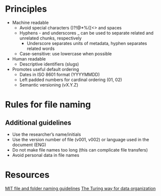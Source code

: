 
# Principles

- Machine readable
    - Avoid special characters ()?\!@\*%{[<> and spaces
    - Hyphens - and underscores _ can be used to separate related and unrelated chunks, respectively
        - Underscore separates units of metadata, hyphen separates related words
    - Case-sensitive: use lowercase when possible
- Human readable
    - Descriptive identifiers (slugs) 
- Promotes useful default ordering
    - Dates in ISO 8601 format (YYYYMMDD)
    - Left padded numbers for cardinal ordering (01, 02)
    - Semantic versioning (vX.Y.Z)

# Rules for file naming


## Additional guidelines

- Use the researcher’s name/initials
- Use the version number of file (v001, v002) or language used in the document (ENG)
- Do not make file names too long (this can complicate file transfers)
- Avoid personal data in file names

# Resources

[MIT file and folder naming guidelines](https://libraries.mit.edu/data-management/store/organize/)
[The Turing way for data organization](https://book.the-turing-way.org/reproducible-research/rdm/rdm-storage#rr-rdm-storage-organisation)